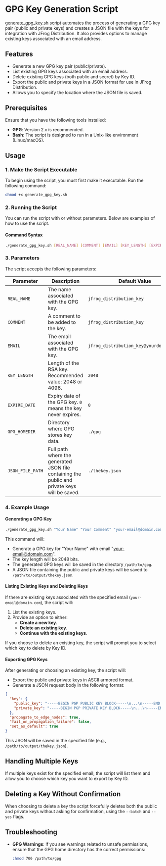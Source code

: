 
# GPG Key Generation Script
[generate_gpg_key.sh](generate_gpg_key.sh) script automates the process of generating a GPG key pair (public and private keys) and creates a JSON file with the keys for integration with JFrog Distribution. It also provides options to manage existing keys associated with an email address.

## Features

- Generate a new GPG key pair (public/private).
- List existing GPG keys associated with an email address.
- Delete existing GPG keys (both public and secret) by Key ID.
- Export the public and private keys in a JSON format for use in JFrog Distribution.
- Allows you to specify the location where the JSON file is saved.

## Prerequisites

Ensure that you have the following tools installed:

- **GPG**: Version 2.x is recommended.
- **Bash**: The script is designed to run in a Unix-like environment (Linux/macOS).

## Usage

### 1. Make the Script Executable

To begin using the script, you must first make it executable. Run the following command:

```bash
chmod +x generate_gpg_key.sh
```

### 2. Running the Script

You can run the script with or without parameters. Below are examples of how to use the script.

#### Command Syntax

```bash
./generate_gpg_key.sh [REAL_NAME] [COMMENT] [EMAIL] [KEY_LENGTH] [EXPIRE_DATE] [GPG_HOMEDIR] [JSON_FILE_PATH]
```

### 3. Parameters

The script accepts the following parameters:

| Parameter      | Description                                                                                       | Default Value                         |
| -------------- | ------------------------------------------------------------------------------------------------- | ------------------------------------- |
| `REAL_NAME`    | The name associated with the GPG key.                                                              | `jfrog_distribution_key`              |
| `COMMENT`      | A comment to be added to the key.                                                                  | `jfrog_distribution_key`              |
| `EMAIL`        | The email associated with the GPG key.                                                             | `jfrog_distribution_key@yourdomain.com` |
| `KEY_LENGTH`   | Length of the RSA key. Recommended value: 2048 or 4096.                                             | `2048`                                |
| `EXPIRE_DATE`  | Expiry date of the GPG key. `0` means the key never expires.                                        | `0`                                   |
| `GPG_HOMEDIR`  | Directory where GPG stores key data.                                                               | `./gpg`                               |
| `JSON_FILE_PATH` | Full path where the generated JSON file containing the public and private keys will be saved.     | `./thekey.json`                       |

### 4. Example Usage

#### Generating a GPG Key

```bash
./generate_gpg_key.sh "Your Name" "Your Comment" "your-email@domain.com" 2048 0 "/path/to/gpg" "/path/to/output/thekey.json"
```

This command will:
- Generate a GPG key for "Your Name" with email "your-email@domain.com".
- The key length will be 2048 bits.
- The generated GPG keys will be saved in the directory `/path/to/gpg`.
- A JSON file containing the public and private keys will be saved to `/path/to/output/thekey.json`.

#### Listing Existing Keys and Deleting Keys

If there are existing keys associated with the specified email (`your-email@domain.com`), the script will:
1. List the existing keys.
2. Provide an option to either:
   - **Create a new key**.
   - **Delete an existing key**.
   - **Continue with the existing keys**.

If you choose to delete an existing key, the script will prompt you to select which key to delete by Key ID.

#### Exporting GPG Keys

After generating or choosing an existing key, the script will:
- Export the public and private keys in ASCII armored format.
- Generate a JSON request body in the following format:

```json
{
  "key": {
    "public_key": "-----BEGIN PGP PUBLIC KEY BLOCK-----\n...\n-----END PGP PUBLIC KEY BLOCK-----",
    "private_key": "-----BEGIN PGP PRIVATE KEY BLOCK-----\n...\n-----END PGP PRIVATE KEY BLOCK-----"
  },
  "propagate_to_edge_nodes": true,
  "fail_on_propagation_failure": false,
  "set_as_default": true
}
```

This JSON will be saved in the specified file (e.g., `/path/to/output/thekey.json`).

## Handling Multiple Keys

If multiple keys exist for the specified email, the script will list them and allow you to choose which key you want to export by Key ID.

## Deleting a Key Without Confirmation

When choosing to delete a key the script  forcefully deletes both the public and private keys without asking for confirmation, using the `--batch` and `--yes` flags.



## Troubleshooting

- **GPG Warnings**: If you see warnings related to unsafe permissions, ensure that the GPG home directory has the correct permissions:
  
  ```bash
  chmod 700 /path/to/gpg
  ```


